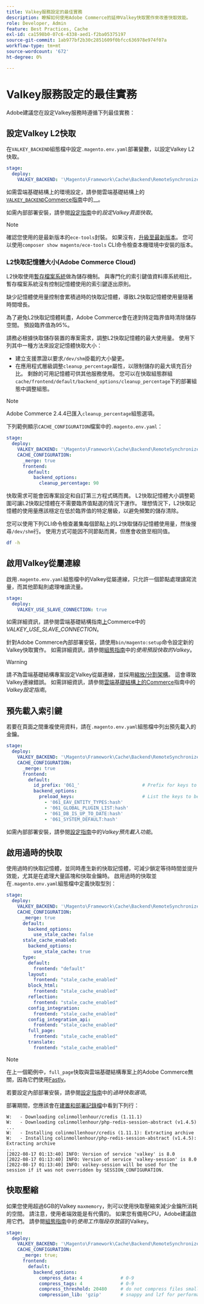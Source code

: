 ```yaml
---
title: Valkey服務設定的最佳實務
description: 瞭解如何使用Adobe Commerce的延伸Valkey快取實作來改善快取效能。
role: Developer, Admin
feature: Best Practices, Cache
exl-id: ca1598b0-07c6-4338-aed1-f2ba05375197
source-git-commit: 1ab977bf2b30c2851609f0bfcc636978e974f07a
workflow-type: tm+mt
source-wordcount: '672'
ht-degree: 0%

---
```


# Valkey服務設定的最佳實務

Adobe建議您在設定Valkey服務時遵循下列最佳實務：

## 設定Valkey L2快取

在`VALKEY_BACKEND`組態檔中設定`.magento.env.yaml`部署變數，以設定Valkey L2快取。

```yaml
stage:
  deploy:
    VALKEY_BACKEND: '\Magento\Framework\Cache\Backend\RemoteSynchronizedCache'
```

如需雲端基礎結構上的環境設定，請參閱雲端基礎結構上的[`VALKEY_BACKEND`Commerce指南](https://experienceleague.adobe.com/en/docs/commerce-on-cloud/user-guide/configure/env/stage/variables-deploy#valkey_backend)中的&#x200B;__。

如需內部部署安裝，請參閱[設定指南](../../../configuration/cache/valkey-pg-cache.md#configure-page-caching)中的&#x200B;_設定Valkey頁面快取_。

>[!NOTE]
>
>確認您使用的是最新版本的`ece-tools`封裝。 如果沒有，[升級至最新版本](https://experienceleague.adobe.com/en/docs/commerce-on-cloud/user-guide/dev-tools/ece-tools/update-package)。 您可以使用`composer show magento/ece-tools` CLI命令檢查本機環境中安裝的版本。

### L2快取記憶體大小(Adobe Commerce Cloud)

L2快取使用[暫存檔案系統](https://en.wikipedia.org/wiki/Tmpfs)做為儲存機制。 與專門化的索引鍵值資料庫系統相比，暫存檔案系統沒有控制記憶體使用的索引鍵逐出原則。

缺少記憶體使用量控制會累積過時的快取記憶體，導致L2快取記憶體使用量隨著時間增長。

為了避免L2快取記憶體耗盡，Adobe Commerce會在達到特定臨界值時清除儲存空間。 預設臨界值為95%。

請務必根據快取儲存裝置的專案需求，調整L2快取記憶體的最大使用量。 使用下列其中一種方法來設定記憶體快取大小：

- 建立支援票證以要求`/dev/shm`掛載的大小變更。
- 在應用程式層級調整`cleanup_percentage`屬性，以限制儲存的最大填充百分比。 剩餘的可用記憶體可供其他服務使用。
您可以在快取組態群組`cache/frontend/default/backend_options/cleanup_percentage`下的部署組態中調整組態。

>[!NOTE]
>
>Adobe Commerce 2.4.4已匯入`cleanup_percentage`組態選項。

下列範例顯示`CACHE_CONFIGURATION`檔案中的`.magento.env.yaml`：

```yaml
stage:
  deploy:
    VALKEY_BACKEND: '\Magento\Framework\Cache\Backend\RemoteSynchronizedCache'
    CACHE_CONFIGURATION:
      _merge: true
      frontend:
        default:
          backend_options:
            cleanup_percentage: 90
```

快取需求可能會因專案設定和自訂第三方程式碼而異。 L2快取記憶體大小調整範圍可讓L2快取記憶體在不需要臨界值點選的情況下運作。
理想情況下，L2快取記憶體的使用量應該穩定在低於臨界值的特定層級，以避免頻繁的儲存清除。

您可以使用下列CLI命令檢查叢集每個節點上的L2快取儲存記憶體使用量，然後搜尋`/dev/shm`行。
使用方式可能因不同節點而異，但應會收斂至相同值。

```bash
df -h
```

## 啟用Valkey從屬連線

啟用`.magento.env.yaml`組態檔中的Valkey從屬連線，只允許一個節點處理讀寫流量，而其他節點則處理唯讀流量。

```yaml
stage:
  deploy:
    VALKEY_USE_SLAVE_CONNECTION: true
```

如需詳細資訊，請參閱雲端基礎結構指南[上](https://experienceleague.adobe.com/en/docs/commerce-on-cloud/user-guide/configure/env/stage/variables-deploy.html#valkey_use_slave_connection)Commerce中的&#x200B;_VALKEY_USE_SLAVE_CONNECTION_。

針對Adobe Commerce內部部署安裝，請使用`bin/magento:setup`命令設定新的Valkey快取實作。 如需詳細資訊，請參閱[組態指南](../../../configuration/cache/valkey-pg-cache.md#configure-page-caching)中的&#x200B;_使用預設快取的Valkey_。

>[!WARNING]
>
>請&#x200B;_不_&#x200B;為雲端基礎結構專案設定Valkey從屬連線，並採用[縮放/分割架構](https://experienceleague.adobe.com/en/docs/commerce-on-cloud/user-guide/architecture/scaled-architecture)。 這會導致Valkey連線錯誤。 如需詳細資訊，請參閱[雲端基礎結構上的Commerce](https://experienceleague.adobe.com/en/docs/commerce-on-cloud/user-guide/configure/env/stage/variables-deploy#valkey_use_slave_connection)指南中的&#x200B;_Valkey設定指南_。

## 預先載入索引鍵

若要在頁面之間重複使用資料，請在`.magento.env.yaml`組態檔中列出預先載入的金鑰。

```yaml
stage:
  deploy:
    VALKEY_BACKEND: '\Magento\Framework\Cache\Backend\RemoteSynchronizedCache'
    CACHE_CONFIGURATION:
      _merge: true
      frontend:
        default:
          id_prefix: '061_'                       # Prefix for keys to be preloaded
          backend_options:
            preload_keys:                         # List the keys to be preloaded
              - '061_EAV_ENTITY_TYPES:hash'
              - '061_GLOBAL_PLUGIN_LIST:hash'
              - '061_DB_IS_UP_TO_DATE:hash'
              - '061_SYSTEM_DEFAULT:hash'
```

如需內部部署安裝，請參閱[設定指南](../../../configuration/cache/valkey-pg-cache.md#valkey-preload-feature)中的&#x200B;_Valkey預先載入功能_。

## 啟用過時的快取

使用過時的快取記憶體，並同時產生新的快取記憶體，可減少鎖定等待時間並提升效能，尤其是在處理大量區塊和快取金鑰時。 啟用過時的快取並在`.magento.env.yaml`組態檔中定義快取型別：

```yaml
stage:
  deploy:
    VALKEY_BACKEND: '\Magento\Framework\Cache\Backend\RemoteSynchronizedCache'
    CACHE_CONFIGURATION:
      _merge: true
      default:
        backend_options:
          use_stale_cache: false
      stale_cache_enabled:
        backend_options:
          use_stale_cache: true
      type:
        default:
          frontend: "default"
        layout:
          frontend: "stale_cache_enabled"
        block_html:
          frontend: "stale_cache_enabled"
        reflection:
          frontend: "stale_cache_enabled"
        config_integration:
          frontend: "stale_cache_enabled"
        config_integration_api:
          frontend: "stale_cache_enabled"
        full_page:
          frontend: "stale_cache_enabled"
        translate:
          frontend: "stale_cache_enabled"
```

>[!NOTE]
>
>在上一個範例中，`full_page`快取與雲端基礎結構專案上的Adobe Commerce無關，因為它們使用[Fastly](https://experienceleague.adobe.com/en/docs/commerce-on-cloud/user-guide/cdn/fastly)。

若要設定內部部署安裝，請參閱[設定指南](../../../configuration/cache/level-two-cache.md#stale-cache-options)中的&#x200B;_過時快取選項_。

部署期間，您應該會在[建置和部署記錄檔](https://experienceleague.adobe.com/en/docs/commerce-on-cloud/user-guide/develop/test/log-locations.html#build-and-deploy-logs)中看到下列行：

```
W:   - Downloading colinmollenhour/credis (1.11.1)
W:   - Downloading colinmollenhour/php-redis-session-abstract (v1.4.5)
...
W:   - Installing colinmollenhour/credis (1.11.1): Extracting archive
W:   - Installing colinmollenhour/php-redis-session-abstract (v1.4.5): Extracting archive
...
[2022-08-17 01:13:40] INFO: Version of service 'valkey' is 8.0
[2022-08-17 01:13:40] INFO: Version of service 'valkey-session' is 8.0
[2022-08-17 01:13:40] INFO: valkey-session will be used for the session if it was not overridden by SESSION_CONFIGURATION.
```

## 快取壓縮

如果您使用超過6GB的Valkey `maxmemory`，則可以使用快取壓縮來減少金鑰所消耗的空間。 請注意，使用者端效能是有代價的。 如果您有備用CPU，Adobe建議啟用它們。 請參閱[組態指南](../../../configuration/cache/valkey-session.md)中的&#x200B;_使用工作階段存放區_&#x200B;的Valkey。

```yaml
stage:
  deploy:
    VALKEY_BACKEND: '\Magento\Framework\Cache\Backend\RemoteSynchronizedCache'
    CACHE_CONFIGURATION:
      _merge: true;
      frontend:
        default:
          backend_options:
            compress_data: 4              # 0-9
            compress_tags: 4              # 0-9
            compress_threshold: 20480     # do not compress files smaller than this value
            compression_lib: 'gzip'       # snappy and lzf for performance, gzip for high compression (~70%)
```
